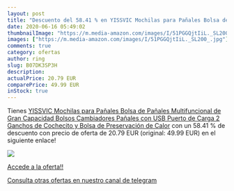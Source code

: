 ```yaml
---
layout: post
title: "Descuento del 58.41 % en YISSVIC Mochilas para Pañales Bolsa de P"
date: 2020-06-16 05:49:02
thumbnailImage: "https://m.media-amazon.com/images/I/51PGGQjtIiL._SL200_.jpg"
images: ["https://m.media-amazon.com/images/I/51PGGQjtIiL._SL200_.jpg"]
comments: true
category: ofertas
author: ring
slug: B07DK3SP3H
description:
actualPrice: 20.79 EUR
comparePrice: 49.99 EUR
inStock: true
---
```


Tienes [YISSVIC Mochilas para Pañales Bolsa de Pañales Multifuncional de Gran Capacidad Bolsos Cambiadores Pañales con USB Puerto de Carga 2 Ganchos de Cochecito y Bolsa de Preservación de Calor](https://www.amazon.com/dp/B07DK3SP3H/?tag=redken08-20) con un 58.41 % de descuento con precio de oferta de 20.79 EUR (original: 49.99 EUR) en el siguiente enlace!

[![](https://m.media-amazon.com/images/I/51PGGQjtIiL._SL200_.jpg)](https://www.amazon.com/dp/B07DK3SP3H/?tag=redken08-20)

[Accede a la oferta!!](https://www.amazon.com/dp/B07DK3SP3H/?tag=redken08-20)

[Consulta otras ofertas en nuestro canal de telegram](https://t.me/s/ofertas25)
